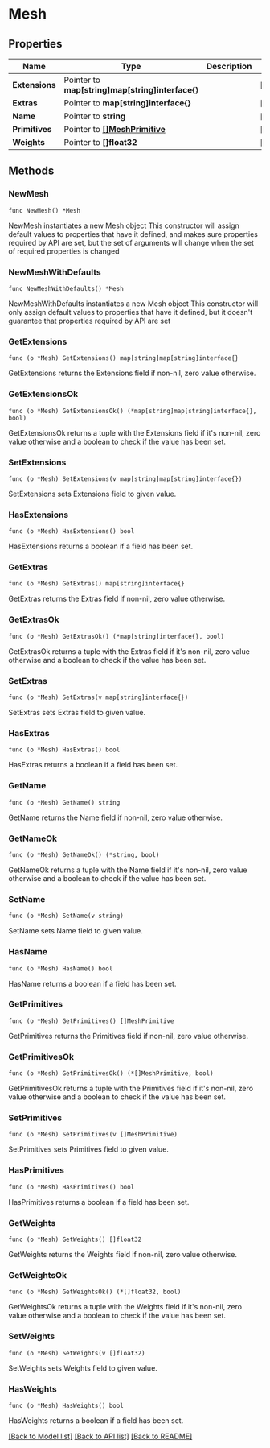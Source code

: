 # Mesh

## Properties

Name | Type | Description | Notes
------------ | ------------- | ------------- | -------------
**Extensions** | Pointer to **map[string]map[string]interface{}** |  | [optional] 
**Extras** | Pointer to **map[string]interface{}** |  | [optional] 
**Name** | Pointer to **string** |  | [optional] 
**Primitives** | Pointer to [**[]MeshPrimitive**](MeshPrimitive.md) |  | [optional] 
**Weights** | Pointer to **[]float32** |  | [optional] 

## Methods

### NewMesh

`func NewMesh() *Mesh`

NewMesh instantiates a new Mesh object
This constructor will assign default values to properties that have it defined,
and makes sure properties required by API are set, but the set of arguments
will change when the set of required properties is changed

### NewMeshWithDefaults

`func NewMeshWithDefaults() *Mesh`

NewMeshWithDefaults instantiates a new Mesh object
This constructor will only assign default values to properties that have it defined,
but it doesn't guarantee that properties required by API are set

### GetExtensions

`func (o *Mesh) GetExtensions() map[string]map[string]interface{}`

GetExtensions returns the Extensions field if non-nil, zero value otherwise.

### GetExtensionsOk

`func (o *Mesh) GetExtensionsOk() (*map[string]map[string]interface{}, bool)`

GetExtensionsOk returns a tuple with the Extensions field if it's non-nil, zero value otherwise
and a boolean to check if the value has been set.

### SetExtensions

`func (o *Mesh) SetExtensions(v map[string]map[string]interface{})`

SetExtensions sets Extensions field to given value.

### HasExtensions

`func (o *Mesh) HasExtensions() bool`

HasExtensions returns a boolean if a field has been set.

### GetExtras

`func (o *Mesh) GetExtras() map[string]interface{}`

GetExtras returns the Extras field if non-nil, zero value otherwise.

### GetExtrasOk

`func (o *Mesh) GetExtrasOk() (*map[string]interface{}, bool)`

GetExtrasOk returns a tuple with the Extras field if it's non-nil, zero value otherwise
and a boolean to check if the value has been set.

### SetExtras

`func (o *Mesh) SetExtras(v map[string]interface{})`

SetExtras sets Extras field to given value.

### HasExtras

`func (o *Mesh) HasExtras() bool`

HasExtras returns a boolean if a field has been set.

### GetName

`func (o *Mesh) GetName() string`

GetName returns the Name field if non-nil, zero value otherwise.

### GetNameOk

`func (o *Mesh) GetNameOk() (*string, bool)`

GetNameOk returns a tuple with the Name field if it's non-nil, zero value otherwise
and a boolean to check if the value has been set.

### SetName

`func (o *Mesh) SetName(v string)`

SetName sets Name field to given value.

### HasName

`func (o *Mesh) HasName() bool`

HasName returns a boolean if a field has been set.

### GetPrimitives

`func (o *Mesh) GetPrimitives() []MeshPrimitive`

GetPrimitives returns the Primitives field if non-nil, zero value otherwise.

### GetPrimitivesOk

`func (o *Mesh) GetPrimitivesOk() (*[]MeshPrimitive, bool)`

GetPrimitivesOk returns a tuple with the Primitives field if it's non-nil, zero value otherwise
and a boolean to check if the value has been set.

### SetPrimitives

`func (o *Mesh) SetPrimitives(v []MeshPrimitive)`

SetPrimitives sets Primitives field to given value.

### HasPrimitives

`func (o *Mesh) HasPrimitives() bool`

HasPrimitives returns a boolean if a field has been set.

### GetWeights

`func (o *Mesh) GetWeights() []float32`

GetWeights returns the Weights field if non-nil, zero value otherwise.

### GetWeightsOk

`func (o *Mesh) GetWeightsOk() (*[]float32, bool)`

GetWeightsOk returns a tuple with the Weights field if it's non-nil, zero value otherwise
and a boolean to check if the value has been set.

### SetWeights

`func (o *Mesh) SetWeights(v []float32)`

SetWeights sets Weights field to given value.

### HasWeights

`func (o *Mesh) HasWeights() bool`

HasWeights returns a boolean if a field has been set.


[[Back to Model list]](../README.md#documentation-for-models) [[Back to API list]](../README.md#documentation-for-api-endpoints) [[Back to README]](../README.md)


